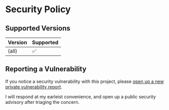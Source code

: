 # Security Policy

## Supported Versions

| Version | Supported          |
| ------- | ------------------ |
| (all)   | :white_check_mark: |

## Reporting a Vulnerability

If you notice a security vulnerability with this project, please [open up a new private vulnerability report](https://github.com/CallMeGreg/repo-language-analysis/security/advisories/new).

I will respond at my earleist convenience, and open up a public security advisory after triaging the concern.
